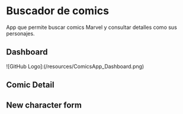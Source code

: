 # Buscador de comics

App que permite buscar comics Marvel y consultar detalles como sus personajes.

## Dashboard

![GitHub Logo]:(/resources/ComicsApp_Dashboard.png)

## Comic Detail

[logo]: https://github.com/dloprodu/KC_Training_ReactNative/resources/ComicsApp_ComicDetail.png "Comic Detail"

## New character form

[logo]: https://github.com/dloprodu/KC_Training_ReactNative/resources/ComicsApp_AddNew.png "Add New"
